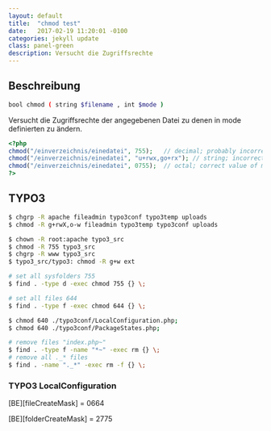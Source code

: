 ```yaml
---
layout: default
title:  "chmod test"
date:   2017-02-19 11:20:01 -0100
categories: jekyll update
class: panel-green
description: Versucht die Zugriffsrechte
---
```


## Beschreibung

```bash
bool chmod ( string $filename , int $mode )
```
Versucht die Zugriffsrechte der angegebenen Datei zu denen in mode definierten zu ändern.

```php
<?php
chmod("/einverzeichnis/einedatei", 755);   // decimal; probably incorrect
chmod("/einverzeichnis/einedatei", "u+rwx,go+rx"); // string; incorrect
chmod("/einverzeichnis/einedatei", 0755);  // octal; correct value of mode
?>
```

## TYPO3

```bash
$ chgrp -R apache fileadmin typo3conf typo3temp uploads
$ chmod -R g+rwX,o-w fileadmin typo3temp typo3conf uploads

$ chown -R root:apache typo3_src
$ chmod -R 755 typo3_src
$ chgrp -R www typo3_src
$ typo3_src/typo3: chmod -R g+w ext

# set all sysfolders 755
$ find . -type d -exec chmod 755 {} \;

# set all files 644
$ find . -type f -exec chmod 644 {} \;

$ chmod 640 ./typo3conf/LocalConfiguration.php;
$ chmod 640 ./typo3conf/PackageStates.php;

# remove files "index.php~"
$ find . -type f -name "*~" -exec rm {} \;
# remove all ._* files
$ find . -name "._*" -exec rm -f {} \;
```

### TYPO3 LocalConfiguration

[BE][fileCreateMask] = 0664

[BE][folderCreateMask] = 2775

